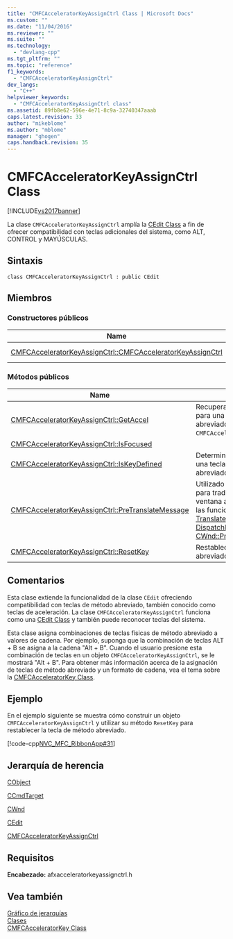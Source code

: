 ```yaml
---
title: "CMFCAcceleratorKeyAssignCtrl Class | Microsoft Docs"
ms.custom: ""
ms.date: "11/04/2016"
ms.reviewer: ""
ms.suite: ""
ms.technology: 
  - "devlang-cpp"
ms.tgt_pltfrm: ""
ms.topic: "reference"
f1_keywords: 
  - "CMFCAcceleratorKeyAssignCtrl"
dev_langs: 
  - "C++"
helpviewer_keywords: 
  - "CMFCAcceleratorKeyAssignCtrl class"
ms.assetid: 89fb8e62-596e-4e71-8c9a-32740347aaab
caps.latest.revision: 33
author: "mikeblome"
ms.author: "mblome"
manager: "ghogen"
caps.handback.revision: 35
---
```

# CMFCAcceleratorKeyAssignCtrl Class
[!INCLUDE[vs2017banner](../../assembler/inline/includes/vs2017banner.md)]

La clase `CMFCAcceleratorKeyAssignCtrl` amplía la [CEdit Class](../../mfc/reference/cedit-class.md) a fin de ofrecer compatibilidad con teclas adicionales del sistema, como ALT, CONTROL y MAYÚSCULAS.  
  
## Sintaxis  
  
```  
class CMFCAcceleratorKeyAssignCtrl : public CEdit  
```  
  
## Miembros  
  
### Constructores públicos  
  
|Name|Descripción|  
|----------|-----------------|  
|[CMFCAcceleratorKeyAssignCtrl::CMFCAcceleratorKeyAssignCtrl](../Topic/CMFCAcceleratorKeyAssignCtrl::CMFCAcceleratorKeyAssignCtrl.md)|Construye un objeto `CMFCAcceleratorKeyAssignCtrl`.|  
  
### Métodos públicos  
  
|Name|Descripción|  
|----------|-----------------|  
|[CMFCAcceleratorKeyAssignCtrl::GetAccel](../Topic/CMFCAcceleratorKeyAssignCtrl::GetAccel.md)|Recupera la estructura `ACCEL` para una tecla de método abreviado pulsada en el objeto `CMFCAcceleratorKeyAssignCtrl`.|  
|[CMFCAcceleratorKeyAssignCtrl::IsFocused](../Topic/CMFCAcceleratorKeyAssignCtrl::IsFocused.md)||  
|[CMFCAcceleratorKeyAssignCtrl::IsKeyDefined](../Topic/CMFCAcceleratorKeyAssignCtrl::IsKeyDefined.md)|Determina si se ha definido una tecla de método abreviado.|  
|[CMFCAcceleratorKeyAssignCtrl::PreTranslateMessage](../Topic/CMFCAcceleratorKeyAssignCtrl::PreTranslateMessage.md)|Utilizado por la clase [CWinApp](../../mfc/reference/cwinapp-class.md) para traducir los mensajes de ventana antes de enviarlos a las funciones de Windows [TranslateMessage](http://msdn.microsoft.com/library/windows/desktop/ms644955) y [DispatchMessage](http://msdn.microsoft.com/library/windows/desktop/ms644934).  \(Invalida [CWnd::PreTranslateMessage](../Topic/CWnd::PreTranslateMessage.md)\).|  
|[CMFCAcceleratorKeyAssignCtrl::ResetKey](../Topic/CMFCAcceleratorKeyAssignCtrl::ResetKey.md)|Restablece la tecla de método abreviado.|  
  
## Comentarios  
 Esta clase extiende la funcionalidad de la clase `CEdit` ofreciendo compatibilidad con teclas de método abreviado, también conocido como teclas de aceleración.  La clase `CMFCAcceleratorKeyAssignCtrl` funciona como una [CEdit Class](../../mfc/reference/cedit-class.md) y también puede reconocer teclas del sistema.  
  
 Esta clase asigna combinaciones de teclas físicas de método abreviado a valores de cadena.  Por ejemplo, suponga que la combinación de teclas ALT \+ B se asigna a la cadena "Alt \+ B".  Cuando el usuario presione esta combinación de teclas en un objeto `CMFCAcceleratorKeyAssignCtrl`, se le mostrará "Alt \+ B".  Para obtener más información acerca de la asignación de teclas de método abreviado y un formato de cadena, vea el tema sobre la [CMFCAcceleratorKey Class](../../mfc/reference/cmfcacceleratorkey-class.md).  
  
## Ejemplo  
 En el ejemplo siguiente se muestra cómo construir un objeto `CMFCAcceleratorKeyAssignCtrl` y utilizar su método `ResetKey` para restablecer la tecla de método abreviado.  
  
 [!code-cpp[NVC_MFC_RibbonApp#31](../../mfc/reference/codesnippet/CPP/cmfcacceleratorkeyassignctrl-class_1.cpp)]  
  
## Jerarquía de herencia  
 [CObject](../../mfc/reference/cobject-class.md)  
  
 [CCmdTarget](../../mfc/reference/ccmdtarget-class.md)  
  
 [CWnd](../../mfc/reference/cwnd-class.md)  
  
 [CEdit](../../mfc/reference/cedit-class.md)  
  
 [CMFCAcceleratorKeyAssignCtrl](../../mfc/reference/cmfcacceleratorkeyassignctrl-class.md)  
  
## Requisitos  
 **Encabezado:** afxacceleratorkeyassignctrl.h  
  
## Vea también  
 [Gráfico de jerarquías](../../mfc/hierarchy-chart.md)   
 [Clases](../../mfc/reference/mfc-classes.md)   
 [CMFCAcceleratorKey Class](../../mfc/reference/cmfcacceleratorkey-class.md)